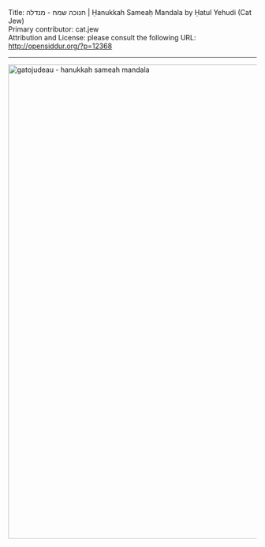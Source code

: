 <html>
<head></head>
<body>
Title: חנוכה שמח - מנדלה | Ḥanukkah Sameaḥ Mandala by Ḥatul Yehudi (Cat Jew)<br />
Primary contributor: cat.jew<br />
Attribution and License: please consult the following URL: <a href="http://opensiddur.org/?p=12368">http://opensiddur.org/?p=12368</a>
<p />
<hr />

<a href="https://opensiddur.org/wp-content/uploads/2015/12/gatojudeau-hanukkah-sameah-mandala.png" rel="attachment wp-att-12370"><img class="aligncenter size-full wp-image-12370" src="https://opensiddur.org/wp-content/uploads/2015/12/gatojudeau-hanukkah-sameah-mandala.png" alt="gatojudeau - hanukkah sameah mandala" width="960" height="960" /></a>
</body>
</html>